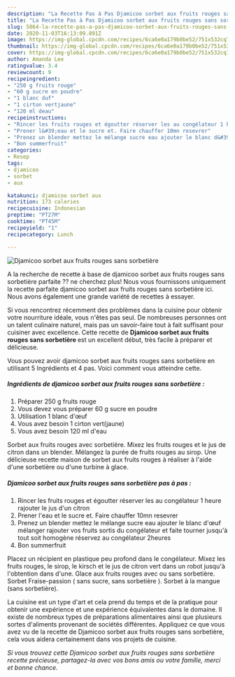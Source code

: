 ```yaml
---
description: "La Recette Pas à Pas Djamicoo sorbet aux fruits rouges sans sorbetière"
title: "La Recette Pas à Pas Djamicoo sorbet aux fruits rouges sans sorbetière"
slug: 5864-la-recette-pas-a-pas-djamicoo-sorbet-aux-fruits-rouges-sans-sorbetiere
date: 2020-11-03T16:13:09.891Z
image: https://img-global.cpcdn.com/recipes/6ca6e0a179b0be52/751x532cq70/djamicoo-sorbet-aux-fruits-rouges-sans-sorbetiere-photo-principale-de-la-recette.jpg
thumbnail: https://img-global.cpcdn.com/recipes/6ca6e0a179b0be52/751x532cq70/djamicoo-sorbet-aux-fruits-rouges-sans-sorbetiere-photo-principale-de-la-recette.jpg
cover: https://img-global.cpcdn.com/recipes/6ca6e0a179b0be52/751x532cq70/djamicoo-sorbet-aux-fruits-rouges-sans-sorbetiere-photo-principale-de-la-recette.jpg
author: Amanda Lee
ratingvalue: 3.4
reviewcount: 9
recipeingredient:
- "250 g fruits rouge"
- "60 g sucre en poudre"
- "1 blanc duf"
- "1 cirton vertjaune"
- "120 ml deau"
recipeinstructions:
- "Rincer les fruits rouges et égoutter réserver les au congélateur 1 heure rajouter le jus d&#39;un citron"
- "Prener l&#39;eau et le sucre et. Faire chauffer 10mn resevrer"
- "Prenez un blender mettez le mélange sucre eau ajouter le blanc d&#39;œuf mélanger rajouter vos fruits sortis du congélateur et faite tourner jusqu&#39;à tout soit homogène réservez au congélateur 2heures"
- "Bon summerfruit"
categories:
- Resep
tags:
- djamicoo
- sorbet
- aux

katakunci: djamicoo sorbet aux 
nutrition: 173 calories
recipecuisine: Indonesian
preptime: "PT27M"
cooktime: "PT45M"
recipeyield: "1"
recipecategory: Lunch

---
```



![Djamicoo sorbet aux fruits rouges sans sorbetière](https://img-global.cpcdn.com/recipes/6ca6e0a179b0be52/751x532cq70/djamicoo-sorbet-aux-fruits-rouges-sans-sorbetiere-photo-principale-de-la-recette.jpg)

A la recherche de recette à base de djamicoo sorbet aux fruits rouges sans sorbetière parfaite ?? ne cherchez plus! Nous vous fournissons uniquement la recette parfaite djamicoo sorbet aux fruits rouges sans sorbetière ici. Nous avons également une grande variété de recettes à essayer.

Si vous rencontrez récemment des problèmes dans la cuisine pour obtenir votre nourriture idéale, vous n'êtes pas seul. De nombreuses personnes ont un talent culinaire naturel, mais pas un savoir-faire tout à fait suffisant pour cuisiner avec excellence. Cette recette de <strong> Djamicoo sorbet aux fruits rouges sans sorbetière </strong> est un excellent début, très facile à préparer et délicieuse.

<!--inarticleads1-->

Vous pouvez avoir djamicoo sorbet aux fruits rouges sans sorbetière en utilisant 5 Ingrédients et 4 pas. Voici comment vous atteindre cette.

##### Ingrédients de djamicoo sorbet aux fruits rouges sans sorbetière :

1. Préparer 250 g fruits rouge
1. Vous devez vous préparer 60 g sucre en poudre
1. Utilisation 1 blanc d&#39;œuf
1. Vous avez besoin 1 cirton vert(jaune)
1. Vous avez besoin 120 ml d&#39;eau


Sorbet aux fruits rouges avec sorbetière. Mixez les fruits rouges et le jus de citron dans un blender. Mélangez la purée de fruits rouges au sirop. Une délicieuse recette maison de sorbet aux fruits rouges à réaliser à l&#39;aide d&#39;une sorbetière ou d&#39;une turbine à glace. 

<!--inarticleads2-->

##### Djamicoo sorbet aux fruits rouges sans sorbetière pas à pas :

1. Rincer les fruits rouges et égoutter réserver les au congélateur 1 heure rajouter le jus d&#39;un citron
1. Prener l&#39;eau et le sucre et. Faire chauffer 10mn resevrer
1. Prenez un blender mettez le mélange sucre eau ajouter le blanc d&#39;œuf mélanger rajouter vos fruits sortis du congélateur et faite tourner jusqu&#39;à tout soit homogène réservez au congélateur 2heures
1. Bon summerfruit


Placez un récipient en plastique peu profond dans le congélateur. Mixez les fruits rouges, le sirop, le kirsch et le jus de citron vert dans un robot jusqu&#39;à l&#39;obtention dans d&#39;une. Glace aux fruits rouges avec ou sans sorbetière. Sorbet Fraise-passion ( sans sucre, sans sorbetière ). Sorbet à la mangue (sans sorbetière). 

<!--inarticleads1-->

<p>
La cuisine est un type d'art et cela prend du temps et de la pratique pour obtenir une expérience et une expérience équivalentes dans le domaine. Il existe de nombreux types de préparations alimentaires ainsi que plusieurs sortes d'aliments provenant de sociétés différentes. Appliquez ce que vous avez vu de la recette de Djamicoo sorbet aux fruits rouges sans sorbetière, cela vous aidera certainement dans vos projets de cuisine.
</p>

<p>
<i>Si vous trouvez cette Djamicoo sorbet aux fruits rouges sans sorbetière recette précieuse, partagez-la avec vos bons amis ou votre famille, merci et bonne chance.</i>
</p>
